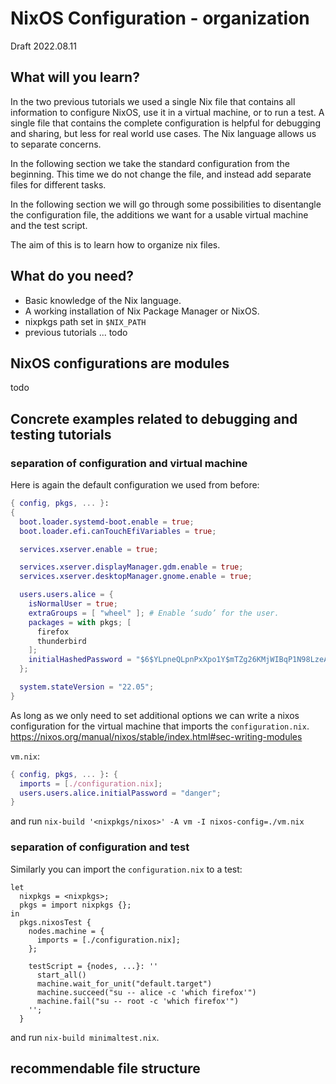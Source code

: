 # NixOS Configuration - organization

Draft 2022.08.11

## What will you learn?

In the two previous tutorials we used a single Nix file that contains all information to configure NixOS, use it in a virtual machine, or to run a test.
A single file that contains the complete configuration is helpful for debugging and sharing, but less for real world use cases.
The Nix language allows us to separate concerns.

In the following section we take the standard configuration from the beginning.
This time we do not change the file, and instead add separate files for different tasks.

In the following section we will go through some possibilities to disentangle the configuration file, the additions we want for a usable virtual machine and the test script.

The aim of this is to learn how to organize nix files.

## What do you need?

<!-- todo links -->

- Basic knowledge of the Nix language.
- A working installation of Nix Package Manager or NixOS.
- nixpkgs path set in `$NIX_PATH`
- previous tutorials ... todo


## NixOS configurations are modules

todo


## Concrete examples related to debugging and testing tutorials

### separation of configuration and virtual machine

Here is again the default configuration we used from before:

```nix
{ config, pkgs, ... }:
{
  boot.loader.systemd-boot.enable = true;
  boot.loader.efi.canTouchEfiVariables = true;

  services.xserver.enable = true;

  services.xserver.displayManager.gdm.enable = true;
  services.xserver.desktopManager.gnome.enable = true;

  users.users.alice = {
    isNormalUser = true;
    extraGroups = [ "wheel" ]; # Enable ‘sudo’ for the user.
    packages = with pkgs; [
      firefox
      thunderbird
    ];
    initialHashedPassword = "$6$YLpneQLpnPxXpo1Y$mTZg26KMjWIBqP1N98LzeANb5rfMcC5t7a7Khf/gTB/rPCT4t4x2EgJJZmXkRWcGVW6ZEDMulsjTsXxD7BLZZ/";
  };

  system.stateVersion = "22.05";
}
```

As long as we only need to set additional options we can write a nixos configuration for the virtual machine that imports the `configuration.nix`.
https://nixos.org/manual/nixos/stable/index.html#sec-writing-modules


`vm.nix`:

```nix
{ config, pkgs, ... }: {
  imports = [./configuration.nix];
  users.users.alice.initialPassword = "danger";
}
```

and run `nix-build '<nixpkgs/nixos>' -A vm -I nixos-config=./vm.nix`

### separation of configuration and test

Similarly you can import the `configuration.nix` to a test:

```{code-block}
let
  nixpkgs = <nixpkgs>;
  pkgs = import nixpkgs {};
in
  pkgs.nixosTest {
    nodes.machine = {
      imports = [./configuration.nix];
    };

    testScript = {nodes, ...}: ''
      start_all()
      machine.wait_for_unit("default.target")
      machine.succeed("su -- alice -c 'which firefox'")
      machine.fail("su -- root -c 'which firefox'")
    '';
  }
```

and run `nix-build minimaltest.nix`.


## recommendable file structure



